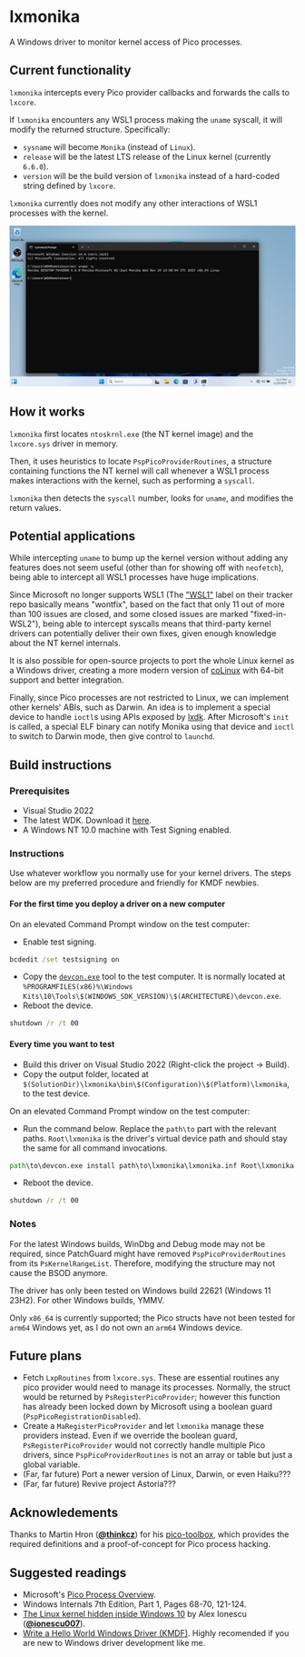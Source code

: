 # lxmonika

A Windows driver to monitor kernel access of Pico processes.

## Current functionality

`lxmonika` intercepts every Pico provider callbacks and forwards the calls to `lxcore`.

If `lxmonika` encounters any WSL1 process making the `uname` syscall, it will modify the returned
structure. Specifically:

- `sysname` will become `Monika` (instead of `Linux`).
- `release` will be the latest LTS release of the Linux kernel (currently `6.6.0`).
- `version` will be the build version of `lxmonika` instead of a hard-coded string defined by
`lxcore`.

`lxmonika` currently does not modify any other interactions of WSL1 processes with the kernel.

![Just Monika](monika.png)

## How it works

`lxmonika` first locates `ntoskrnl.exe` (the NT kernel image) and the `lxcore.sys` driver in
memory.

Then, it uses heuristics to locate `PspPicoProviderRoutines`, a structure containing functions
the NT kernel will call whenever a WSL1 process makes interactions with the kernel, such as
performing a `syscall`.

`lxmonika` then detects the `syscall` number, looks for `uname`, and modifies the return values.

## Potential applications

While intercepting `uname` to bump up the kernel version without adding any features does not
seem useful (other than for showing off with `neofetch`), being able to intercept all WSL1
processes have huge implications.

Since Microsoft no longer supports WSL1 (The
["WSL1"](https://github.com/microsoft/WSL/issues?q=is%3Aopen+is%3Aissue+label%3Awsl1) label on
their tracker repo basically means "wontfix", based on the fact that only 11 out of more than 100
issues are closed, and some closed issues are marked "fixed-in-WSL2"), being able to intercept
syscalls means that third-party kernel drivers can potentially deliver their own fixes, given
enough knowledge about the NT kernel internals.

It is also possible for open-source projects to port the whole Linux kernel as a Windows driver,
creating a more modern version of [coLinux](http://www.colinux.org/) with 64-bit support and
better integration.

Finally, since Pico processes are not restricted to Linux, we can implement other kernels'
ABIs, such as Darwin. An idea is to implement a special device to handle `ioctl`s using APIs
exposed by [lxdk](https://github.com/billziss-gh/lxdk). After Microsoft's `init` is called,
a special ELF binary can notify Monika using that device and `ioctl` to switch to Darwin mode,
then give control to `launchd`.

<!-- HyClone on Windows when? -->

## Build instructions

### Prerequisites

- Visual Studio 2022
- The latest WDK. Download it
[here](https://learn.microsoft.com/en-us/windows-hardware/drivers/download-the-wdk).
- A Windows NT 10.0 machine with Test Signing enabled.

### Instructions

Use whatever workflow you normally use for your kernel drivers. The steps below are my preferred
procedure and friendly for KMDF newbies.

#### For the first time you deploy a driver on a new computer

On an elevated Command Prompt window on the test computer:

- Enable test signing.
```bat
bcdedit /set testsigning on
```
- Copy the
[`devcon.exe`](https://learn.microsoft.com/en-us/windows-hardware/drivers/devtest/devcon)
tool to the test computer. It is normally located at
`%PROGRAMFILES(x86)%\Windows Kits\10\Tools\$(WINDOWS_SDK_VERSION)\$(ARCHITECTURE)\devcon.exe`.
- Reboot the device.
```bat
shutdown /r /t 00
```

#### Every time you want to test

- Build this driver on Visual Studio 2022 (Right-click the project -> Build).
- Copy the output folder, located at
`$(SolutionDir)\lxmonika\bin\$(Configuration)\$(Platform)\lxmonika`, to the test device.

On an elevated Command Prompt window on the test computer:

- Run the command below. Replace the `path\to` part with the relevant paths. `Root\lxmonika` is the
driver's virtual device path and should stay the same for all command invocations.
```bat
path\to\devcon.exe install path\to\lxmonika\lxmonika.inf Root\lxmonika
```
- Reboot the device.
```bat
shutdown /r /t 00
```

### Notes

For the latest Windows builds, WinDbg and Debug mode may not be required, since PatchGuard might
have removed `PspPicoProviderRoutines` from its	`PsKernelRangeList`. Therefore, modifying the
structure may not cause the BSOD anymore.

The driver has only been tested on Windows build 22621 (Windows 11 23H2). For other Windows builds,
YMMV.

Only `x86_64` is currently supported; the Pico structs have not been tested for `arm64` Windows
yet, as I do not own an `arm64` Windows device.

## Future plans

- Fetch `LxpRoutines` from `lxcore.sys`. These are essential routines any pico provider would need
to manage its processes. Normally, the struct would be returned by `PsRegisterPicoProvider`;
however this function has already been locked down by Microsoft using a boolean guard
(`PspPicoRegistrationDisabled`).
- Create a `MaRegisterPicoProvider` and let `lxmonika` manage these providers instead. Even if we
override the boolean guard, `PsRegisterPicoProvider` would not correctly handle multiple Pico
drivers, since `PspPicoProviderRoutines` is not an array or table but just a global variable.
- (Far, far future) Port a newer version of Linux, Darwin, or even Haiku???
- (Far, far future) Revive project Astoria???

## Acknowledements

Thanks to Martin Hron ([**@thinkcz**](https://github.com/thinkcz)) for his
[pico-toolbox](https://github.com/thinkcz/pico-toolbox), which provides the required definitions
and a proof-of-concept for Pico process hacking.

## Suggested readings

- Microsoft's
[Pico Process Overview](https://learn.microsoft.com/en-us/archive/blogs/wsl/pico-process-overview).
- Windows Internals 7th Edition, Part 1, Pages 68-70, 121-124.
- [The Linux kernel hidden inside Windows 10](https://github.com/ionescu007/lxss/blob/master/The%20Linux%20kernel%20hidden%20inside%20windows%2010.pdf)
by Alex Ionescu ([**@ionescu007**](https://github.com/ionescu007)).
- [Write a Hello World Windows Driver (KMDF)](https://learn.microsoft.com/en-us/windows-hardware/drivers/gettingstarted/writing-a-very-small-kmdf--driver).
Highly recomended if you are new to Windows driver development like me.
